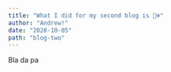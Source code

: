 ```yaml
---
title: "What I did for my second blog is 🐻‍❄️"
author: "Andrew!"
date: "2020-10-05"
path: "blog-two"
---
```

Bla da pa